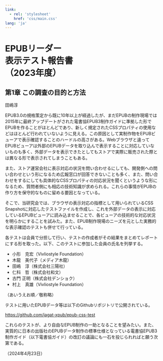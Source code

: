 ```yaml
---
link:
  - rel: 'stylesheet'
    href: 'css/main.css'
lang: 'ja'
---
```


# EPUBリーダー<br/>表示テスト報告書<br/>（2023年度）

## 第1章 この調査の目的と方法

田嶋淳

EPUB3.0の規格策定から既に10年以上が経過したが、まだEPUBの制作現場では2015年に最終アップデートがされた電書協EPUB3制作ガイドに準拠した形でEPUBを作ることがほとんどであり、新しく規定されたCSSプロパティの使用などはほとんど行われていないように見える。この原因として実制作物をEPUBビューアで表示確認することのハードルの高さがある。Webブラウザと違ってEPUBビューアは外部のEPUBデータを取り込んで表示することに対応していないものも多く、外部データを表示できたとしてもストアで実際に販売された際とは異なる形で表示されてしまうこともある。

また、ストア運営会社に表示対応の状況を問い合わせるにしても、開発側への問い合わせという形になるため広報窓口が回答できないことも多く、また、問い合わせをするにしても具体的なCSSプロパティの対応状況を聞くというような形になるため、質問者側にも相応の技術知識が求められる。これらの事情がEPUBの作り方を保守的なものに留める要因となっている。

そこで、当研究会では、ブラウザの表示対応の指標として用いられているCSS Snapshotに対応したテストファイルを作成し、これを外部データの表示に対応しているEPUBビューアに読み込ませることで、各ビューアの技術的な対応状況を明らかにすることを試みた。また、EPUB制作現場のニーズを元とした実務的な表示確認のテストも併せて行っている。

各テストは会員で分担して行い、テストの作成者がその結果をまとめてレポートにする形を取った。以下、このテストに参加した会員の氏名を列挙する。

- 小形　克宏（Vivliostyle Foundation）
- 木龍　美代子（メディア木龍）
- 田嶋　淳（株式会社三陽社）
- 仁科　哲（株式会社和文）
- 古門 正明（株式会社デンショク）
- 村上　真雄（Vivliostyle Foundation）

（あいうえお順／敬称略）

テストに用いたEPUBデータ等は以下のGithubリポジトリで公開されている。

https://github.com/jagat-xpub/epub-css-test

これらのテストが、より自由なEPUB制作の一助となることを望みたい。また、実質的に日本の出版社のEPUBデータ制作の標準仕様となっている電書協EPUB3制作ガイド（以下電書協ガイド）の改訂の議論にも一石を投じられればと願う次第である。

（2024年4月23日）